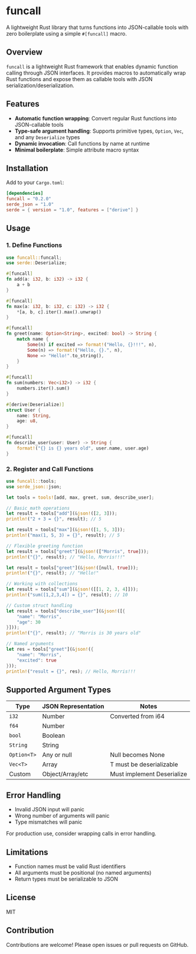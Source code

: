 # funcall
A lightweight Rust library that turns functions into JSON-callable tools with zero boilerplate using a simple `#[funcall]` macro.

## Overview

`funcall` is a lightweight Rust framework that enables dynamic function calling through JSON interfaces. It provides macros to automatically wrap Rust functions and expose them as callable tools with JSON serialization/deserialization.

## Features

- **Automatic function wrapping**: Convert regular Rust functions into JSON-callable tools
- **Type-safe argument handling**: Supports primitive types, `Option`, `Vec`, and any `Deserialize` types
- **Dynamic invocation**: Call functions by name at runtime
- **Minimal boilerplate**: Simple attribute macro syntax

## Installation

Add to your `Cargo.toml`:

```toml
[dependencies]
funcall = "0.2.0"
serde_json = "1.0"
serde = { version = "1.0", features = ["derive"] }
```

## Usage

### 1. Define Functions

```rust
use funcall::funcall;
use serde::Deserialize;

#[funcall]
fn add(a: i32, b: i32) -> i32 {
    a + b
}

#[funcall]
fn max(a: i32, b: i32, c: i32) -> i32 {
    *[a, b, c].iter().max().unwrap()
}

#[funcall]
fn greet(name: Option<String>, excited: bool) -> String {
    match name {
        Some(n) if excited => format!("Hello, {}!!!", n),
        Some(n) => format!("Hello, {}.", n),
        None => "Hello!".to_string(),
    }
}

#[funcall]
fn sum(numbers: Vec<i32>) -> i32 {
    numbers.iter().sum()
}

#[derive(Deserialize)]
struct User {
    name: String,
    age: u8,
}

#[funcall]
fn describe_user(user: User) -> String {
    format!("{} is {} years old", user.name, user.age)
}
```

### 2. Register and Call Functions

```rust
use funcall::tools;
use serde_json::json;

let tools = tools![add, max, greet, sum, describe_user];

// Basic math operations
let result = tools["add"](&json!([2, 3]));
println!("2 + 3 = {}", result); // 5

let result = tools["max"](&json!([1, 5, 3]));
println!("max(1, 5, 3) = {}", result); // 5

// Flexible greeting function
let result = tools["greet"](&json!(["Morris", true]));
println!("{}", result); // "Hello, Morris!!!"

let result = tools["greet"](&json!([null, true]));
println!("{}", result); // "Hello!"

// Working with collections
let result = tools["sum"](&json!([[1, 2, 3, 4]]));
println!("sum([1,2,3,4]) = {}", result); // 10

// Custom struct handling
let result = tools["describe_user"](&json!([{
    "name": "Morris",
    "age": 30
}]));
println!("{}", result); // "Morris is 30 years old"

// Named arguments
let res = tools["greet"](&json!({
    "name": "Morris",
    "excited": true
}));
println!("result = {}", res); // Hello, Morris!!!
```

## Supported Argument Types

| Type       | JSON Representation | Notes                      |
|------------|---------------------|----------------------------|
| `i32`      | Number              | Converted from i64         |
| `f64`      | Number              |                            |
| `bool`     | Boolean             |                            |
| `String`   | String              |                            |
| `Option<T>`| Any or null         | Null becomes None          |
| `Vec<T>`   | Array               | T must be deserializable   |
| Custom     | Object/Array/etc    | Must implement Deserialize |

## Error Handling

- Invalid JSON input will panic
- Wrong number of arguments will panic
- Type mismatches will panic

For production use, consider wrapping calls in error handling.

## Limitations

- Function names must be valid Rust identifiers
- All arguments must be positional (no named arguments)
- Return types must be serializable to JSON

## License

MIT

## Contribution

Contributions are welcome! Please open issues or pull requests on GitHub.

